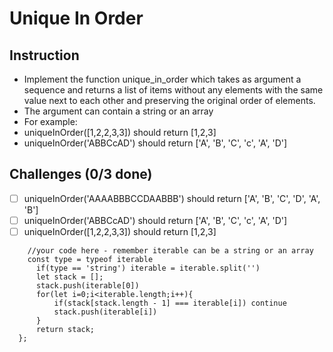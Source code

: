 # Unique In Order

## Instruction
- Implement the function unique_in_order which takes as argument a sequence and returns a list of items without any elements with the same value next to each other and preserving the original order of elements.
- The argument can contain a string or an array
- For example: 
- uniqueInOrder([1,2,2,3,3]) should return [1,2,3]
- uniqueInOrder('ABBCcAD') should return ['A', 'B', 'C', 'c', 'A', 'D']

## Challenges (0/3 done)
- [ ] uniqueInOrder('AAAABBBCCDAABBB') should return ['A', 'B', 'C', 'D', 'A', 'B']
- [ ] uniqueInOrder('ABBCcAD') should return ['A', 'B', 'C', 'c', 'A', 'D']
- [ ] uniqueInOrder([1,2,2,3,3]) should return [1,2,3]

```let uniqueInOrder = (iterable) => {
	//your code here - remember iterable can be a string or an array
	const type = typeof iterable
	  if(type == 'string') iterable = iterable.split('')
	  let stack = [];
	  stack.push(iterable[0])
	  for(let i=0;i<iterable.length;i++){
		  if(stack[stack.length - 1] === iterable[i]) continue
		  stack.push(iterable[i])
	  }
	  return stack;
  };
```
